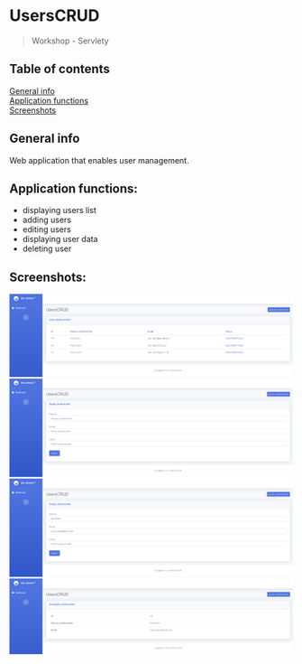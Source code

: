 # UsersCRUD
> Workshop - Servlety

## Table of contents
[General info](#general-info) <br>
[Application functions](#application-functions) <br>
[Screenshots](#screenshots)

## General info
Web application that enables user management. 

## Application functions:
* displaying users list
* adding users
* editing users
* displaying user data
* deleting user

## Screenshots:
![userslist](/images/userslist.png)
![addusers](/images/addusers.png)
![edituser](/images/edituser.png)
![usershow](/images/usershow.png)